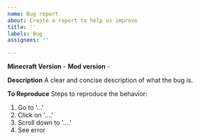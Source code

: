 ```yaml
---
name: Bug report
about: Create a report to help us improve
title: ''
labels: Bug
assignees: ''

---
```


**Minecraft Version** - 
**Mod version** - 

**Description**
A clear and concise description of what the bug is.

**To Reproduce**
Steps to reproduce the behavior:
1. Go to '...'
2. Click on '....'
3. Scroll down to '....'
4. See error
